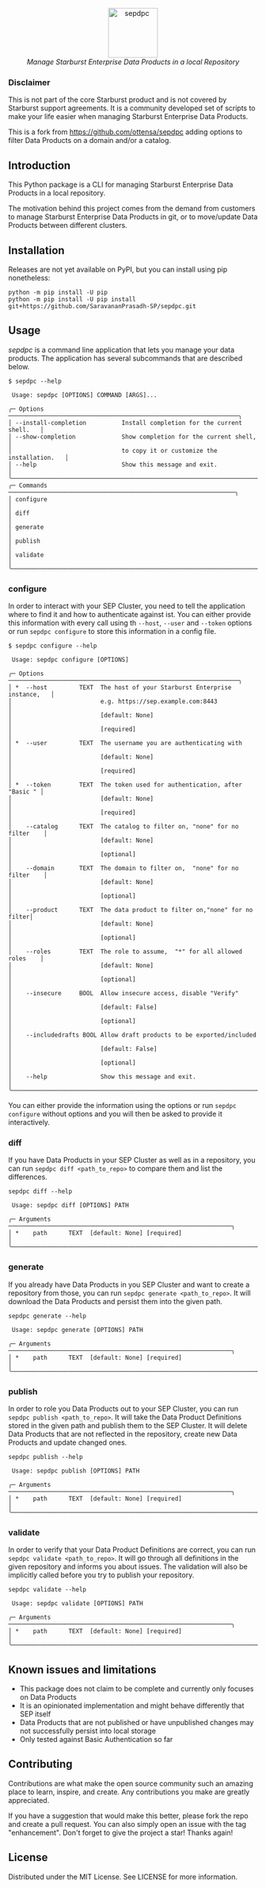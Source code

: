 <p align="center">
    <img height="100" alt="sepdpc" src="https://github.com/ottensa/sepdpc/blob/main/docs/logo.png?raw=true" />
    <br>
    <i align="center">Manage Starburst Enterprise Data Products in a local Repository</i>
</p>

### Disclaimer
This is not part of the core Starburst product and is not covered by Starburst support agreements. 
It is a community developed set of scripts to make your life easier when managing Starburst Enterprise  Data Products.

This is a fork from https://github.com/ottensa/sepdpc adding options to filter Data Products on a domain and/or a catalog.

## Introduction
This Python package is a CLI for managing Starburst Enterprise Data Products in a local repository.

The motivation behind this project comes from the demand from customers to manage Starburst Enterprise Data Products in git, or to move/update Data Products between different clusters.

## Installation
Releases are not yet available on PyPI, but you can install using pip nonetheless:

```shell
python -m pip install -U pip
python -m pip install -U pip install git+https://github.com/SaravananPrasadh-SP/sepdpc.git
```

## Usage
*sepdpc* is a command line application that lets you manage your data products. 
The application has several subcommands that are described below.

```shell
$ sepdpc --help
                                                                                                                        
 Usage: sepdpc [OPTIONS] COMMAND [ARGS]...                                                                              
                                                                                                                        
╭─ Options ─────────────────────────────────────────────────────────────────╮
│ --install-completion          Install completion for the current shell.   │
│ --show-completion             Show completion for the current shell,      │
│                               to copy it or customize the installation.   │
│ --help                        Show this message and exit.                 │
╰───────────────────────────────────────────────────────────────────────────╯
╭─ Commands ────────────────────────────────────────────────────────────────╮
│ configure                                                                 │
│ diff                                                                      │
│ generate                                                                  │
│ publish                                                                   │
│ validate                                                                  │
╰───────────────────────────────────────────────────────────────────────────╯
```

### configure
In order to interact with your SEP Cluster, you need to tell the application where to find it and how to authenticate against ist.
You can either provide this information with every call using th `--host`, `--user` and `--token` options or run `sepdpc configure` to store this information in a config file.

```shell
$ sepdpc configure --help
                                                                                                                        
 Usage: sepdpc configure [OPTIONS]                                                                                      
                                                                                                                        
╭─ Options ─────────────────────────────────────────────────────────────────╮
│ *  --host         TEXT  The host of your Starburst Enterprise instance,   │
│                         e.g. https://sep.example.com:8443                 │
│                         [default: None]                                   │
│                         [required]                                        │
│ *  --user         TEXT  The username you are authenticating with          │ 
│                         [default: None]                                   │
│                         [required]                                        │
│ *  --token        TEXT  The token used for authentication, after "Basic " │
│                         [default: None]                                   │
│                         [required]                                        │
│    --catalog      TEXT  The catalog to filter on, "none" for no filter    │ 
│                         [default: None]                                   │
│                         [optional]                                        │
│    --domain       TEXT  The domain to filter on,  "none" for no filter    │
│                         [default: None]                                   │
│                         [optional]                                        │
│    --product      TEXT  The data product to filter on,"none" for no filter│
│                         [default: None]                                   │
│                         [optional]                                        │
│    --roles        TEXT  The role to assume,  "*" for all allowed roles    │
│                         [default: None]                                   │
│                         [optional]                                        │
│    --insecure     BOOL  Allow insecure access, disable "Verify"           │
│                         [default: False]                                  │
│                         [optional]                                        │
│    --includedrafts BOOL Allow draft products to be exported/included      │
│                         [default: False]                                  │
│                         [optional]                                        │
│    --help               Show this message and exit.                       │
╰───────────────────────────────────────────────────────────────────────────╯
```

You can either provide the information using the options or run `sepdpc configure` without options and you will then be asked to provide it interactively.

### diff
If you have Data Products in your SEP Cluster as well as in a repository, you can run `sepdpc diff <path_to_repo>` to compare them and list the differences.

```shell
sepdpc diff --help     
                                                                                                                        
 Usage: sepdpc diff [OPTIONS] PATH                                                                                      
                                                                                                                        
╭─ Arguments ───────────────────────────────────────────────────────────────╮
│ *    path      TEXT  [default: None] [required]                           │
╰───────────────────────────────────────────────────────────────────────────╯
```

### generate
If you already have Data Products in you SEP Cluster and want to create a repository from those, you can run `sepdpc generate <path_to_repo>`.
It will download the Data Products and persist them into the given path.

```shell
sepdpc generate --help     
                                                                                                                        
 Usage: sepdpc generate [OPTIONS] PATH                                                                                      
                                                                                                                        
╭─ Arguments ───────────────────────────────────────────────────────────────╮
│ *    path      TEXT  [default: None] [required]                           │
╰───────────────────────────────────────────────────────────────────────────╯
```

### publish
In order to role you Data Products out to your SEP Cluster, you can run `sepdpc publish <path_to_repo>`.
It will take the Data Product Definitions stored in the given path and publish them to the SEP Cluster.
It will delete Data Products that are not reflected in the repository, create new Data Products and update changed ones.

```shell
sepdpc publish --help     
                                                                                                                        
 Usage: sepdpc publish [OPTIONS] PATH                                                                                      
                                                                                                                        
╭─ Arguments ───────────────────────────────────────────────────────────────╮
│ *    path      TEXT  [default: None] [required]                           │
╰───────────────────────────────────────────────────────────────────────────╯
```

### validate
In order to verify that your Data Product Definitions are correct, you can run `sepdpc validate <path_to_repo>`.
It will go through all definitions in the given repository and informs you about issues.
The validation will also be implicitly called before you try to publish your repository.

```shell
sepdpc validate --help     
                                                                                                                        
 Usage: sepdpc validate [OPTIONS] PATH                                                                                      
                                                                                                                        
╭─ Arguments ───────────────────────────────────────────────────────────────╮
│ *    path      TEXT  [default: None] [required]                           │
╰───────────────────────────────────────────────────────────────────────────╯
```

## Known issues and limitations
- This package does not claim to be complete and currently only focuses on Data Products
- It is an opinionated implementation and might behave differently that SEP itself
- Data Products that are not published or have unpublished changes may not successfully persist into local storage
- Only tested against Basic Authentication so far

## Contributing
Contributions are what make the open source community such an amazing place to learn, inspire, and create. 
Any contributions you make are greatly appreciated.

If you have a suggestion that would make this better, please fork the repo and create a pull request. 
You can also simply open an issue with the tag "enhancement". 
Don't forget to give the project a star! Thanks again!

## License
Distributed under the MIT License. See LICENSE for more information.
